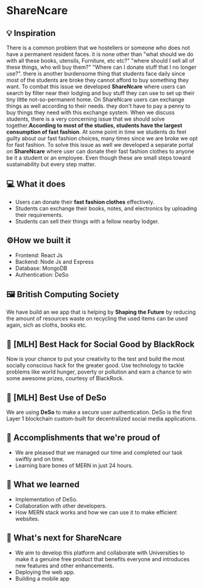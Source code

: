 # ShareNcare

## 💡 Inspiration
There is a common problem that we hostellers or someone who does not have a permanent resident faces. it is none other than "what should we do with all these books, utensils, Furniture, etc etc?" "where should I sell all of these things, who will buy them?" "Where can I donate stuff that I no longer use?". there is another burdensome thing that students face daily since most of the students are broke they cannot afford to buy something they want. To combat this issue we developed **ShareNcare** where users can search by filter near their lodging and buy stuff they can use to set up their tiny little not-so-permanent home. On ShareNcare users can exchange things as well according to their needs. they don't have to pay a penny to buy things they need with this exchange system.
When we discuss students, there is a very concerning issue that we should solve together.**According to most of the studies, students have the largest consumption of fast fashion**. At some point in time we students do feel guilty about our fast fashion choices, many times since we are broke we opt for fast fashion. To solve this issue as well we developed a separate portal on **ShareNcare** where user can donate their fast fashion clothes to anyone be it a student or an employee. Even though these are small steps toward sustainability but every step matter.
## 💻 What it does
- Users can donate their **fast fashion clothes** effectively.
- Students can exchange their books, notes, and electronics by uploading their requirements.
- Students can sell their things with a fellow nearby lodger.

## ⚙️How we built it

- Frontend: React Js
- Backend: Node Js and Express
- Database: MongoDB
- Authentication: DeSo

## 🖼 British Computing Society

We have build an we app that is helping by **Shaping the Future** by reducing the amount of resources waste on recycling the used items can be used again, sich as cloths, books etc.

## 🤝 [MLH] Best Hack for Social Good by BlackRock

Now is your chance to put your creativity to the test and build the most socially conscious hack for the greater good. Use technology to tackle problems like world hunger, poverty or pollution and earn a chance to win some awesome prizes, courtesy of BlackRock.

## 🔐 [MLH] Best Use of DeSo

We are using **DeSo** to make a secure user authentication. DeSo is the first Layer 1 blockchain custom-built for decentralized social media applications.

## 🏅 Accomplishments that we're proud of
- We are pleased that we managed our time and completed our task swiftly and on time.
- Learning bare bones of MERN in just 24 hours.

## 📖 What we learned

- Implementation of DeSo.
- Collaboration with other developers.
- How MERN stack works and how we can use it to make efficient websites.

## 🚀 What's next for ShareNcare
- We aim to develop this platform and collaborate with Universities to make it a genuine free product that benefits everyone and introduces new features and other enhancements.
- Deploying the web app.
- Building a mobile app

